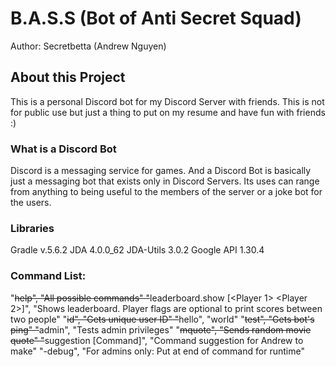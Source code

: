 # B.A.S.S (Bot of Anti Secret Squad)
Author: Secretbetta (Andrew Nguyen)

## About this Project
This is a personal Discord bot for my Discord Server with friends. This is not for public use but just a thing to put on my resume and have fun with friends :)

### What is a Discord Bot
Discord is a messaging service for games. And a Discord Bot is basically just a messaging bot that exists only in Discord Servers. Its uses can range from anything to being useful to the members of the server or a joke bot for the users.

### Libraries 
Gradle v.5.6.2
JDA 4.0.0_62
JDA-Utils 3.0.2
Google API 1.30.4

### Command List:
"~~help", "All possible commands"
"~~leaderboard.show [<Player 1> <Player 2>]", "Shows leaderboard. Player flags are optional to print scores between two people"
"~~id", "Gets unique user ID"
"~~hello", "world"
"~~test", "Gets bot's ping"
"~~admin", "Tests admin privileges"
"~~mquote", "Sends random movie quote"
"~~suggestion [Command]", "Command suggestion for Andrew to make"
"-debug", "For admins only: Put at end of command for runtime"
